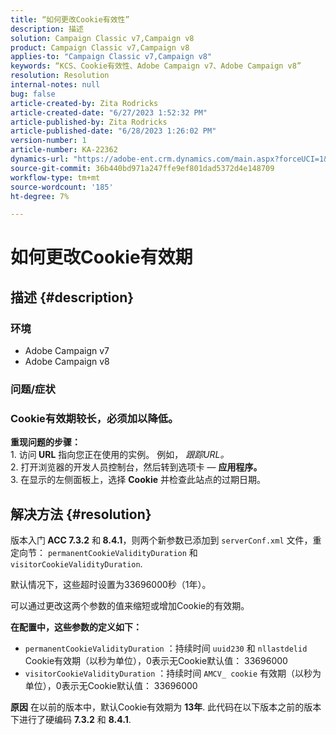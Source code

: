 ```yaml
---
title: “如何更改Cookie有效性”
description: 描述
solution: Campaign Classic v7,Campaign v8
product: Campaign Classic v7,Campaign v8
applies-to: "Campaign Classic v7,Campaign v8"
keywords: “KCS、Cookie有效性、Adobe Campaign v7、Adobe Campaign v8”
resolution: Resolution
internal-notes: null
bug: false
article-created-by: Zita Rodricks
article-created-date: "6/27/2023 1:52:32 PM"
article-published-by: Zita Rodricks
article-published-date: "6/28/2023 1:26:02 PM"
version-number: 1
article-number: KA-22362
dynamics-url: "https://adobe-ent.crm.dynamics.com/main.aspx?forceUCI=1&pagetype=entityrecord&etn=knowledgearticle&id=b31e3fd7-f114-ee11-8f6e-6045bd006704"
source-git-commit: 36b440bd971a247ffe9ef801dad5372d4e148709
workflow-type: tm+mt
source-wordcount: '185'
ht-degree: 7%

---
```


# 如何更改Cookie有效期

## 描述 {#description}


### 环境

- Adobe Campaign v7
- Adobe Campaign v8


### 问题/症状

### Cookie有效期较长，必须加以降低。

<b>重现问题的步骤：</b>
<br>1. 访问<b> URL</b> 指向您正在使用的实例。 例如， *跟踪URL。*
<br>2. 打开浏览器的开发人员控制台，然后转到选项卡 — <b> 应用程序。</b>
<br>3. 在显示的左侧面板上，选择 <b>Cookie</b> 并检查此站点的过期日期。










## 解决方法 {#resolution}


版本入门<b> ACC 7.3.2</b> 和<b> 8.4.1</b>，则两个新参数已添加到 `serverConf.xml` 文件，重定向节：
`permanentCookieValidityDuration` 和 `visitorCookieValidityDuration`.

默认情况下，这些超时设置为33696000秒（1年）。

可以通过更改这两个参数的值来缩短或增加Cookie的有效期。 

<b>在配置中，这些参数的定义如下：</b>

- `permanentCookieValidityDuration` ：持续时间 `uuid230` 和 `nllastdelid` Cookie有效期（以秒为单位），0表示无Cookie默认值： 33696000
- `visitorCookieValidityDuration` ：持续时间 `AMCV_ cookie` 有效期（以秒为单位），0表示无Cookie默认值： 33696000



<b>原因</b>
在以前的版本中，默认Cookie有效期为 <b>13年</b>. 此代码在以下版本之前的版本下进行了硬编码 <b>7.3.2</b> 和 <b>8.4.1</b>.
